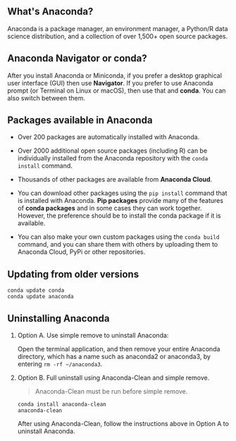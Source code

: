 ## What's Anaconda?

Anaconda is a package manager, an environment manager, a Python/R data science distribution, and a collection of over 1,500+ open source packages.

## Anaconda Navigator or conda?

After you install Anaconda or Miniconda, if you prefer a desktop graphical user interface (GUI) then use **Navigator**. If you prefer to use Anaconda prompt (or Terminal on Linux or macOS), then use that and **conda**. You can also switch between them.

## Packages available in Anaconda

- Over 200 packages are automatically installed with Anaconda.

- Over 2000 additional open source packages (including R) can be individually installed from the Anaconda repository with the `conda install` command.

- Thousands of other packages are available from **Anaconda Cloud**.

- You can download other packages using the `pip install` command that is installed with Anaconda. **Pip packages** provide many of the features of **conda packages** and in some cases they can work together. However, the preference should be to install the conda package if it is available.

- You can also make your own custom packages using the `conda build` command, and you can share them with others by uploading them to Anaconda Cloud, PyPi or other repositories.

## Updating from older versions

```
conda update conda
conda update anaconda
```

## Uninstalling Anaconda

1. Option A. Use simple remove to uninstall Anaconda:

    Open the terminal application, and then remove your entire Anaconda directory, which has a name such as anaconda2 or anaconda3, by entering `rm -rf ~/anaconda3`.

2. Option B. Full uninstall using Anaconda-Clean and simple remove.

    > Anaconda-Clean must be run before simple remove.
    
    ```
    conda install anaconda-clean
    anaconda-clean
    ```
    
    After using Anaconda-Clean, follow the instructions above in Option A to uninstall Anaconda.
